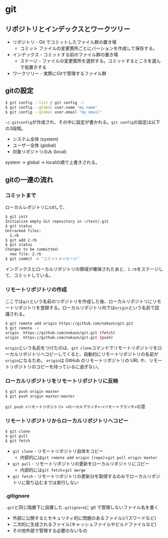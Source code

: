 # git

## リポジトリとインデックスとワークツリー

- リポジトリ - Git でコミットしたファイル群の置き場
  - コミット ファイルの変更箇所ごとにバーションを作成して保存する。
- インデックス - コミットする前のファイル群の置き場
  - ステージ - ファイルの変更箇所を選択する。コミットするところを選んで仮置きする
- ワークツリー - 実際にGitで管理するファイル群

## gitの設定

```bash
$ git config --list / git config -l
$ git config --global user.name "my name"
$ git config --global user.email "my email"
```

`~/.gitconfig`が作成され、その中に設定が書かれる。`git config`の設定は以下の3段階。

- システム全体 (system)
- ユーザー全体 (global)
- 対象リポジトリのみ (local)

system → global → localの順で上書きされる。

## gitの一連の流れ

### コミットまで

ローカルレポジトリにcdして、

```bash
$ git init
Initialize empty Git repository in ~/test/.git
$ git status
Untracked files:
  2.rb
$ git add 2.rb
$ git status
Changes to be committed:
  new file: 2.rb
$ git commit -m "コミットメッセージ"
```

インデックスとローカルリポジトリの領域が確保されたあと、`2.rb`をステージして、コミットしている。

### リモートリポジトリの作成

ここでは`git`という名前のリポジトリを作成した後、ローカルリポジトリにリモートリポジトリを登録する。ローカルリポジトリ内では`origin`という名前で認識される。

```bash
$ git remote add origin https://github.com/nokazn/git.git
$ git remote -v
origin  https://github.com/nokazn/git.git (fetch)
origin  https://github.com/nokazn/git.git (push)
```

`origin`という名前をつけたのは、`git clone`コマンドでリモートリポジトリをローカルリポジトリへコピーしてくると、自動的にリモートリポジトリの名前が`origin`になるため。
`origin`は GitHub のリモートリポジトリの URL や、リモートリポジトリのコピーを持っているに過ぎない。

### ローカルリポジトリをリモートリポジトリに反映

```bash
$ git push origin master
$ git push origin master:master
```

`git push <リモートリポジトリ> <ローカルブランチ>:<リモートブランチ>`の意

### リモートリポジトリからローカルリポジトリへコピー

```bash
$ git clone
$ git pull
$ git fetch
```

- `git clone` - リモートリポジトリ自体をコピー
  - 内部的には`git remote add origin [repo]`+`git pull origin master`
- `git pull` - リモートリポジトリの更新をローカルリポジトリにコピー
  - 内部的には`git fetch`+`git merge`
- `git fetch` - リモートリポジトリの更新分を取得するのみでローカルリポジトリに取り込むまでは実行しない

### .gitignore

`.git`と同じ階層下に設置した`.gitignore`に git で管理しないファイル名を書く

- 外部に公開するとセキュリティ的に問題のあるファイル(パスワードなど)
- 二次的に生成されるファイル(キャッシュファイルやビルドファイルなど)
- その他外部で管理する必要のないもの